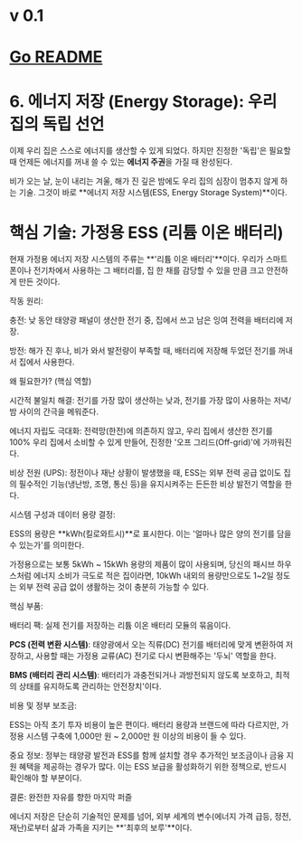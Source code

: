 # v 0.1

# [Go README](https://github.com/choicopy-epub/Project-Ark/blob/main/README.md)

# 6. 에너지 저장 (Energy Storage): 우리 집의 독립 선언
이제 우리 집은 스스로 에너지를 생산할 수 있게 되었다.
하지만 진정한 '독립'은 필요할 때 언제든 에너지를 꺼내 쓸 수 있는 **에너지 주권**을 가질 때 완성된다.

비가 오는 날, 눈이 내리는 겨울, 해가 진 깊은 밤에도 우리 집의 심장이 멈추지 않게 하는 기술. 그것이 바로 **에너지 저장 시스템(ESS, Energy Storage System)**이다.

# 핵심 기술: 가정용 ESS (리튬 이온 배터리)
현재 가정용 에너지 저장 시스템의 주류는 **'리튬 이온 배터리'**이다. 우리가 스마트폰이나 전기차에서 사용하는 그 배터리를, 집 한 채를 감당할 수 있을 만큼 크고 안전하게 만든 것이다.

작동 원리:

충전: 낮 동안 태양광 패널이 생산한 전기 중, 집에서 쓰고 남은 잉여 전력을 배터리에 저장.

방전: 해가 진 후나, 비가 와서 발전량이 부족할 때, 배터리에 저장해 두었던 전기를 꺼내서 집에서 사용한다.

왜 필요한가? (핵심 역할)

시간적 불일치 해결: 전기를 가장 많이 생산하는 낮과, 전기를 가장 많이 사용하는 저녁/밤 사이의 간극을 메워준다.

에너지 자립도 극대화: 전력망(한전)에 의존하지 않고, 우리 집에서 생산한 전기를 100% 우리 집에서 소비할 수 있게 만들어, 진정한 '오프 그리드(Off-grid)'에 가까워진다.

비상 전원 (UPS): 정전이나 재난 상황이 발생했을 때, ESS는 외부 전력 공급 없이도 집의 필수적인 기능(냉난방, 조명, 통신 등)을 유지시켜주는 든든한 비상 발전기 역할을 한다.

시스템 구성과 데이터
용량 결정:

ESS의 용량은 **kWh(킬로와트시)**로 표시한다. 이는 '얼마나 많은 양의 전기를 담을 수 있는가'를 의미한다.

가정용으로는 보통 5kWh ~ 15kWh 용량의 제품이 많이 사용되며, 당신의 패시브 하우스처럼 에너지 소비가 극도로 적은 집이라면, 10kWh 내외의 용량만으로도 1~2일 정도는 외부 전력 공급 없이 생활하는 것이 충분히 가능할 수 있다.

핵심 부품:

배터리 팩: 실제 전기를 저장하는 리튬 이온 배터리 모듈의 묶음이다.

**PCS (전력 변환 시스템)**: 태양광에서 오는 직류(DC) 전기를 배터리에 맞게 변환하여 저장하고, 사용할 때는 가정용 교류(AC) 전기로 다시 변환해주는 '두뇌' 역할을 한다.

**BMS (배터리 관리 시스템)**: 배터리가 과충전되거나 과방전되지 않도록 보호하고, 최적의 상태를 유지하도록 관리하는  안전장치'이다.

비용 및 정부 보조금:

ESS는 아직 초기 투자 비용이 높은 편이다. 배터리 용량과 브랜드에 따라 다르지만, 가정용 시스템 구축에 1,000만 원 ~ 2,000만 원 이상의 비용이 들 수 있다.

중요 정보: 정부는 태양광 발전과 ESS를 함께 설치할 경우 추가적인 보조금이나 금융 지원 혜택을 제공하는 경우가 많다. 이는 ESS 보급을 활성화하기 위한 정책으로, 반드시 확인해야 할 부분이다.

결론: 완전한 자유를 향한 마지막 퍼즐

에너지 저장은 단순히 기술적인 문제를 넘어, 외부 세계의 변수(에너지 가격 급등, 정전, 재난)로부터 삶과 가족을 지키는 **'최후의 보루'**이다.
